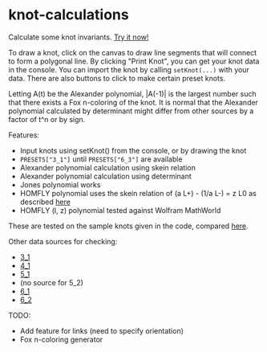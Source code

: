 # knot-calculations
Calculate some knot invariants. [Try it now!](https://clarence-chew.github.io/knot-calculations/)

To draw a knot, click on the canvas to draw line segments that will connect to form a polygonal line.
By clicking "Print Knot", you can get your knot data in the console.
You can import the knot by calling `setKnot(...)` with your data. There are also buttons to click to make certain preset knots.

Letting A(t) be the Alexander polynomial, |A(-1)| is the largest number such that there exists a Fox n-coloring of the knot.
It is normal that the Alexander polynomial calculated by determinant might differ from other sources by a factor of t^n or by sign.

Features:
- Input knots using setKnot() from the console, or by drawing the knot
- `PRESETS["3_1"]` until `PRESETS["6_3"]` are available
- Alexander polynomial calculation using skein relation
- Alexander polynomial calculation using determinant
- Jones polynomial works
- HOMFLY polynomial uses the skein relation of (a L+) - (1/a L-) = z L0 as described [here](http://katlas.org/wiki/The_HOMFLY-PT_Polynomial)
- HOMFLY (l, z) polynomial tested against Wolfram MathWorld

These are tested on the sample knots given in the code, compared [here](http://katlas.org/wiki/The_Rolfsen_Knot_Table).

Other data sources for checking:
- [3_1](https://mathworld.wolfram.com/TrefoilKnot.html)
- [4_1](https://mathworld.wolfram.com/FigureEightKnot.html)
- [5_1](https://mathworld.wolfram.com/SolomonsSealKnot.html)
- (no source for 5_2)
- [6_1](https://mathworld.wolfram.com/StevedoresKnot.html)
- [6_2](https://mathworld.wolfram.com/MillerInstituteKnot.html)

TODO:
- Add feature for links (need to specify orientation)
- Fox n-coloring generator